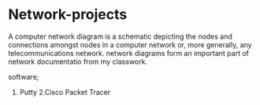 # Network-projects
 A computer network diagram is a schematic depicting the nodes and connections amongst nodes in a computer network or, more generally, any telecommunications network. network diagrams form an important part of network documentatio from my classwork.


software;
1. Putty
2.Cisco Packet Tracer 
